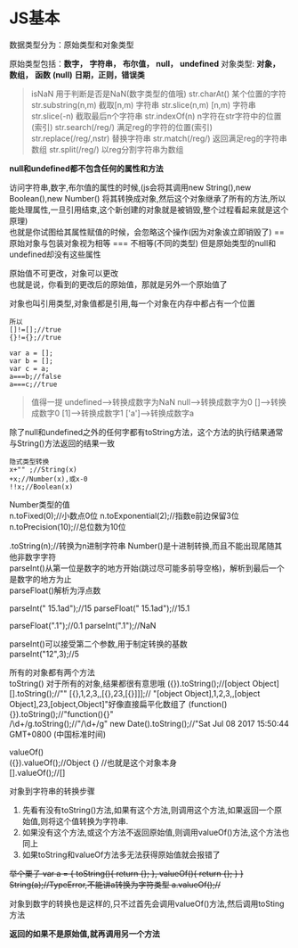 # JS基本  

数据类型分为：原始类型和对象类型  

原始类型包括：**数字，** **字符串，** **布尔值，** **null，** **undefined**
对象类型: **对象，** **数组，** **函数** **(null)** **日期，正则，错误类**  

>isNaN 用于判断是否是NaN(数字类型的值哦)
>str.charAt() 某个位置的字符
>str.substring(n,m) 截取[n,m) 字符串
>str.slice(n,m) [n,m) 字符串 
>str.slice(-n) 截取最后n个字符串
>str.indexOf(n) n字符在str字符中的位置(索引)
>str.search(/reg/) 满足reg的字符的位置(索引)
>str.replace(/reg/,nstr) 替换字符串
>str.match(/reg/) 返回满足reg的字符串数组
>str.split(/reg/) 以reg分割字符串为数组
 
**null和undefined都不包含任何的属性和方法**

访问字符串,数字,布尔值的属性的时候,(js会将其调用new String(),new Boolean(),new Number() 将其转换成对象,然后这个对象继承了所有的方法,所以能处理属性,一旦引用结束,这个新创建的对象就是被销毁,整个过程看起来就是这个原理)    
也就是你试图给其属性赋值的时候，会忽略这个操作(因为对象诶立即销毁了)
== 原始对象与包装对象视为相等
=== 不相等(不同的类型)
但是原始类型的null和undefined却没有这些属性  

原始值不可更改，对象可以更改  
也就是说，你看到的更改后的原始值，那就是另外一个原始值了  

对象也叫引用类型,对象值都是引用,每一个对象在内存中都占有一个位置  

	所以
	[]!=[];//true
	{}!={};//true
	
	var a = [];
	var b = [];
	var c = a;
	a===b;//false
	a===c;//true

>值得一提
>undefined-->转换成数字为NaN
>null-->转换成数字为0
>[]-->转换成数字0
>[1]-->转换成数字1
>['a']-->转换成数字a

除了null和undefined之外的任何字都有toString方法，这个方法的执行结果通常与String()方法返回的结果一致  

	隐式类型转换
	x+"" ;//String(x)
	+x;//Number(x),或x-0
	!!x;//Boolean(x)

Number类型的值  
n.toFixed(0);//小数点0位
n.toExponential(2);//指数e前边保留3位
n.toPrecision(10);//总位数为10位

.toString(n);//转换为n进制字符串
Number()是十进制转换,而且不能出现尾随其他非数字字符  
parseInt()从第一位是数字的地方开始(跳过尽可能多前导空格)，解析到最后一个是数字的地方为止  
parseFloat()解析为浮点数  

parseInt(" 15.1ad");//15
parseFloat(" 15.1ad");//15.1

parseFloat(".1");//0.1
parseInt(".1");//NaN

parseInt()可以接受第二个参数,用于制定转换的基数  
parseInt("12",3);//5

所有的对象都有两个方法  
toString() 对于所有的对象,结果都很有意思哦
({}).toString();//[object Object]  
[].toString();//""
[{},1,2,3,,[{},23,[{}]]];//
"[object Object],1,2,3,,[object Object],23,[object,Object]"好像直接扁平化数组了
(function(){}).toString();//"function(){}"  
/\d+/g.toString();//"/\d+/g"
new Date().toString();//"Sat Jul 08 2017 15:50:44 GMT+0800 (中国标准时间)

valueOf()  
({}).valueOf();//Object {} //也就是这个对象本身  
[].valueOf();//[]  

对象到字符串的转换步骤  
1. 先看有没有toString()方法,如果有这个方法,则调用这个方法,如果返回一个原始值,则将这个值转换为字符串.
2. 如果没有这个方法,或这个方法不返回原始值,则调用valueOf()方法,这个方法也同上  
3. 如果toString和valueOf方法多无法获得原始值就会报错了  

<del>
	举个栗子  
	var a = {
			toString(){
			return {};
			},
			valueOf(){
			return {};
		}
	}
	String(a);//TypeError,不能讲a转换为字符类型
	a.valueOf();//
</del>

对象到数字的转换也是这样的,只不过首先会调用valueOf()方法,然后调用toSting方法

**返回的如果不是原始值,就再调用另一个方法**  



















